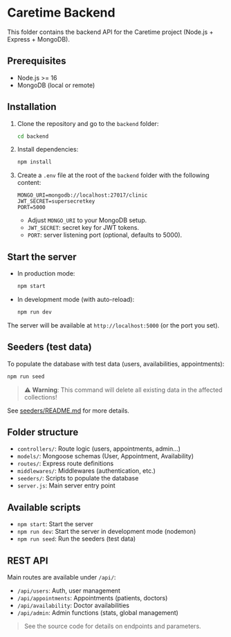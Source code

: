 # Caretime Backend

This folder contains the backend API for the Caretime project (Node.js + Express + MongoDB).

## Prerequisites
- Node.js >= 16
- MongoDB (local or remote)

## Installation

1. Clone the repository and go to the `backend` folder:
   ```bash
   cd backend
   ```
2. Install dependencies:
   ```bash
   npm install
   ```
3. Create a `.env` file at the root of the `backend` folder with the following content:
   ```env
   MONGO_URI=mongodb://localhost:27017/clinic
   JWT_SECRET=supersecretkey
   PORT=5000
   ```
   - Adjust `MONGO_URI` to your MongoDB setup.
   - `JWT_SECRET`: secret key for JWT tokens.
   - `PORT`: server listening port (optional, defaults to 5000).

## Start the server

- In production mode:
  ```bash
  npm start
  ```
- In development mode (with auto-reload):
  ```bash
  npm run dev
  ```

The server will be available at `http://localhost:5000` (or the port you set).

## Seeders (test data)

To populate the database with test data (users, availabilities, appointments):

```bash
npm run seed
```

> ⚠️ **Warning**: This command will delete all existing data in the affected collections!

See [seeders/README.md](./seeders/README.md) for more details.

## Folder structure

- `controllers/`: Route logic (users, appointments, admin...)
- `models/`: Mongoose schemas (User, Appointment, Availability)
- `routes/`: Express route definitions
- `middlewares/`: Middlewares (authentication, etc.)
- `seeders/`: Scripts to populate the database
- `server.js`: Main server entry point

## Available scripts

- `npm start`: Start the server
- `npm run dev`: Start the server in development mode (nodemon)
- `npm run seed`: Run the seeders (test data)

## REST API

Main routes are available under `/api/`:
- `/api/users`: Auth, user management
- `/api/appointments`: Appointments (patients, doctors)
- `/api/availability`: Doctor availabilities
- `/api/admin`: Admin functions (stats, global management)

> See the source code for details on endpoints and parameters.